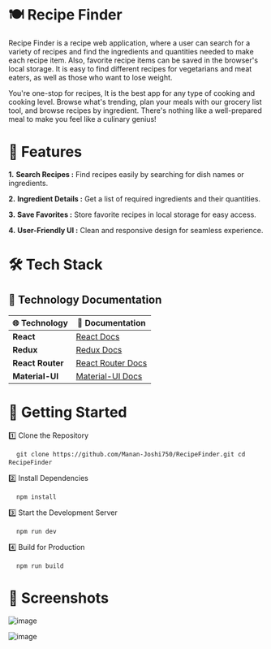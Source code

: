 # 🍽️ Recipe Finder
Recipe Finder is a recipe web application, where a user can search for a variety of recipes and find the ingredients and quantities needed to make each recipe item. Also, favorite recipe items can be saved in the browser's local storage. It is easy to find different recipes for vegetarians and meat eaters, as well as those who want to lose weight.

You're one-stop for recipes, It is the best app for any type of cooking and cooking level. Browse what's trending, plan your meals with our grocery list tool, and browse recipes by ingredient. There's nothing like a well-prepared meal to make you feel like a culinary genius!

# 🌟 Features

**1.** **Search Recipes :** Find recipes easily by searching for dish names or ingredients.

**2.** **Ingredient Details :** Get a list of required ingredients and their quantities.

**3.** **Save Favorites :** Store favorite recipes in local storage for easy access.

**4.** **User-Friendly UI :** Clean and responsive design for seamless experience.

# 🛠️ Tech Stack

## 🚀 Technology Documentation

| 🌐 Technology     | 📖 Documentation                                   |
|-------------------|----------------------------------------------------|
| **React**         | [React Docs](https://react.dev/)                   |
| **Redux**         | [Redux Docs](https://redux.js.org/)                |
| **React Router**  | [React Router Docs](https://reactrouter.com/)      |
| **Material-UI**   | [Material-UI Docs](https://mui.com/)               |


# 🚀 Getting Started

1️⃣ Clone the Repository
<pre> <code> git clone https://github.com/Manan-Joshi750/RecipeFinder.git cd RecipeFinder </code> </pre>

2️⃣ Install Dependencies
<pre> <code> npm install </code> </pre>

3️⃣ Start the Development Server
<pre> <code> npm run dev </code> </pre>

4️⃣ Build for Production
<pre> <code> npm run build </code> </pre>

# 📸 Screenshots
![image](https://github.com/user-attachments/assets/3ed78440-cc89-45cf-8111-aa830cb73f2b)

![image](https://github.com/user-attachments/assets/e03d3860-8579-4780-9577-dada07239a39)
